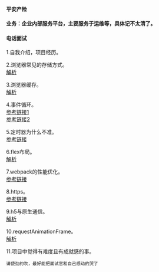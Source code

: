#### 平安产险
#### 业务：企业内部服务平台，主要服务于运维等，具体记不太清了。
  
#### 电话面试
1.自我介绍，项目经历。  
  
2.浏览器常见的存储方式。  
[解析](https://github.com/Vitaminaq/interview-collection/issues/14)
  
3.浏览器缓存。   
[解析](https://github.com/Vitaminaq/interview-collection/issues/15)
  
4.事件循环。  
[参考链接1](https://github.com/Advanced-Frontend/Daily-Interview-Question/issues/7)  
[参考链接2](https://zhuanlan.zhihu.com/p/142742003)  
  
5.定时器为什么不准。  
[参考链接](https://www.cnblogs.com/songyao666/p/15812379.html)    
  
6.flex布局。  
[解析](https://github.com/Vitaminaq/interview-collection/issues/13)
  
7.webpack的性能优化。  
[参考链接](https://zhuanlan.zhihu.com/p/490076369)  
  
8.https。  
[参考链接](https://www.jianshu.com/p/14cd2c9d2cd2)  
  
9.h5与原生通信。  
[解析](https://github.com/Vitaminaq/interview-collection/issues/17)
  
10.requestAnimationFrame。  
[解析](https://github.com/Vitaminaq/interview-collection/issues/18)
  
11.项目中觉得有难度且有成就感的事。  
```
请使劲的吹，最好能把面试官和自己感动的哭了
```
  
